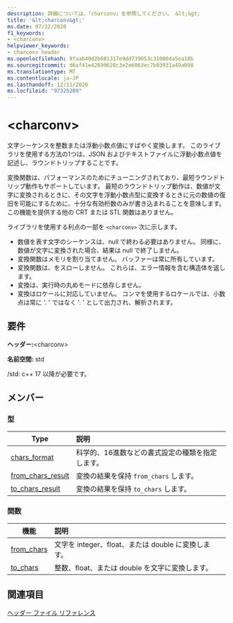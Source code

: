 ```yaml
---
description: 詳細については、「charconv」を参照してください。 &lt;&gt;
title: '&lt;charconv&gt;'
ms.date: 07/22/2020
f1_keywords:
- <charconv>
helpviewer_keywords:
- charconv header
ms.openlocfilehash: 9faab40d2b601317e9dd739053c31000da5ea18b
ms.sourcegitcommit: d6af41e42699628c3e2e6063ec7b03931a49a098
ms.translationtype: MT
ms.contentlocale: ja-JP
ms.lasthandoff: 12/11/2020
ms.locfileid: "97325209"
---
```

# <a name="ltcharconvgt"></a>&lt;charconv&gt;

文字シーケンスを整数または浮動小数点値にすばやく変換します。
このライブラリを使用する方法の1つは、JSON およびテキストファイルに浮動小数点値を記述し、ラウンドトリップすることです。

変換関数は、パフォーマンスのためにチューニングされており、最短ラウンドトリップ動作もサポートしています。 最短のラウンドトリップ動作は、数値が文字に変換されるときに、その文字を浮動小数点型に変換するときに元の数値の復旧を可能にするために、十分な有効桁数のみが書き込まれることを意味します。 この機能を提供する他の CRT または STL 関数はありません。

ライブラリを使用する利点の一部を `<charconv>` 次に示します。

- 数値を表す文字のシーケンスは、null で終わる必要はありません。 同様に、数値が文字に変換された場合、結果は null で終了しません。
- 変換関数はメモリを割り当てません。 バッファーは常に所有しています。
- 変換関数は、をスローしません。 これらは、エラー情報を含む構造体を返します。
- 変換は、実行時の丸めモードに依存しません。
- 変換はロケールに対応していません。 コンマを使用するロケールでは、小数点は常に '. ' ではなく '. ' として出力され、解析されます。

## <a name="requirements"></a>要件

**ヘッダー:**\<charconv>

**名前空間:** std

/std: c++ 17 以降が必要です。

## <a name="members"></a>メンバー

### <a name="types"></a>型

| Type | 説明 |
|-|:-|
| [chars_format](chars-format-class.md) | 科学的、16進数などの書式設定の種類を指定します。 |
| [from_chars_result](from-chars-result-structure.md) | 変換の結果を保持 `from_chars` します。 |
| [to_chars_result](to-chars-result-structure.md) | 変換の結果を保持 `to_chars` します。 |

### <a name="functions"></a>関数

| 機能 | 説明 |
|-|:-|
| [from_chars](charconv-functions.md#from_chars) | 文字を integer、float、または double に変換します。 |
| [to_chars](charconv-functions.md#to_chars)| 整数、float、または double を文字に変換します。 |

## <a name="see-also"></a>関連項目

[ヘッダー ファイル リファレンス](cpp-standard-library-header-files.md)
